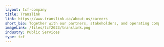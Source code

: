 ```yaml
---
layout: tcf-company
title: Translink
link: https://www.translink.ca/about-us/careers
short_bio: Together with our partners, stakeholders, and operating companies, TransLink plans and manages the region’s transportation system. We’re dedicated to creating and sustaining a transportation system that meets the needs of customers, residents, businesses, and goods movers in a way that protects the environment and supports the economic and social objectives of the region.
imageLink: /files/tcf2023/translink.png
industry: Public Services
type: tcf
---
```

